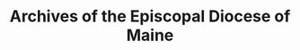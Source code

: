 ---
layout: repo
title: "Archives of the Episcopal Diocese of Maine"
id: 3144
permalink: repos/3144/
---